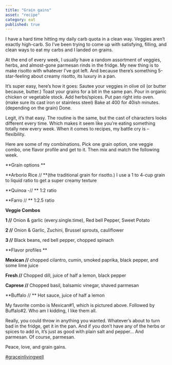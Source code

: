 ```yaml
---
title: "Grain gains"
asset: "recipe" 
category: eat
published: true
---
```


I have a hard time hitting my daily carb quota in a clean way. Veggies aren’t exactly high-carb. So I’ve been trying to come up with satisfying, filling, and clean ways to eat my carbs and I landed on grains.

At the end of every week, I usually have a random assortment of veggies, herbs, and almost-gone parmesan rinds in the fridge. My new thing is to make risotto with whatever I’ve got left. And because there’s something 5-star-feeling about creamy risotto, its luxury in a pan.

It’s super easy, here’s how it goes:
Sautee your veggies in olive oil (or butter because, butter.)
Toast your grains for a bit in the same pan.
Pour in organic chicken or vegetable stock.
Add herbs/spices.
Put pan right into oven. (make sure its cast iron or stainless steel)
Bake at 400 for 40ish minutes. (depending on the grain)
Done.

Legit, it’s that easy. The routine is the same, but the cast of characters looks different every time. Which makes it seem like you’re eating something totally new every week. When it comes to recipes, my battle cry is – flexibility. 

Here are some of my combinations. Pick one grain option, one veggie combo, one flavor profile and get to it. Then mix and match the following week.

**Grain options **

**Arborio Rice // **(the traditional grain for risotto.) I use a 1 to 4-cup grain to liquid ratio to get a super creamy texture

**Quinoa -// ** 1:2 ratio

**Farro // ** 1:2.5 ratio

**Veggie Combos**

**1 //** Onion & garlic (every.single.time), Red bell Pepper, Sweet Potato

**2 //** Onion & Garlic, Zuchini, Brussel sprouts, cauliflower

**3 //** Black beans, red bell pepper, chopped spinach

**Flavor profiles **

**Mexican //** chopped cilantro, cumin, smoked paprika, black pepper, and some lime juice

**Fresh //** Chopped dill, juice of half a lemon, black pepper

**Caprese //** Chopped basil, balsamic vinegar, shaved parmesan

**Buffalo // ** Hot sauce, juice of half a lemon

My favorite combo is Mexican#1, which is pictured above. Followed by Buffalo#2. Who am I kidding, I like them all.

Really, you could throw in anything you wanted. Whatever’s about to turn bad in the fridge, get it in the pan. And if you don’t have any of the herbs or spices to add in, it’s just as good with plain salt and pepper... And parmesan. Of course, parmesan.

Peace, love, and grain gains.

[#graceinlivingwell]( https://www.instagram.com/explore/tags/graceinlivingwell/)
